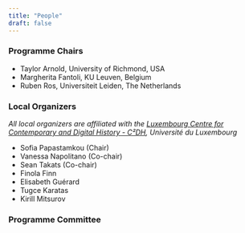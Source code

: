 ```yaml
---
title: "People"
draft: false
---
```


### Programme Chairs

- Taylor Arnold, University of Richmond, USA
- Margherita Fantoli, KU Leuven, Belgium
- Ruben Ros, Universiteit Leiden, The Netherlands

### Local Organizers

_All local organizers are affiliated with the <a href="https://www.c2dh.uni.lu/" target="_blank">Luxembourg Centre for Contemporary and Digital History - C²DH</a>, Université du Luxembourg_

- Sofia Papastamkou (Chair)
- Vanessa Napolitano (Co-chair)
- Sean Takats (Co-chair)
- Finola Finn
- Elisabeth Guérard
- Tugce Karatas
- Kirill Mitsurov

### Programme Committee
